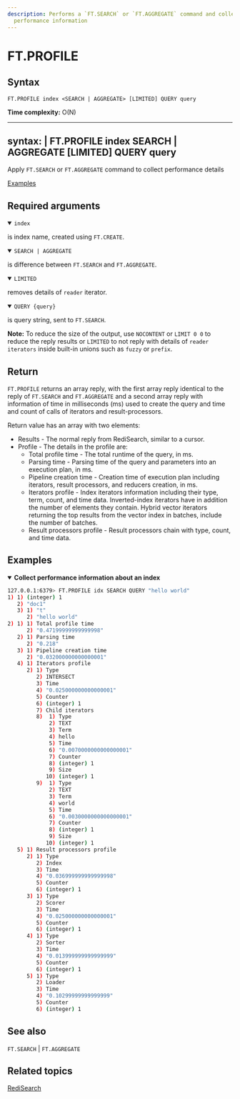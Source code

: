 ```yaml
---
description: Performs a `FT.SEARCH` or `FT.AGGREGATE` command and collects
  performance information
---
```


# FT.PROFILE

## Syntax

    FT.PROFILE index <SEARCH | AGGREGATE> [LIMITED] QUERY query

**Time complexity:** O(N)

---
syntax: |
  FT.PROFILE index SEARCH | AGGREGATE [LIMITED] QUERY query
---

Apply `FT.SEARCH` or `FT.AGGREGATE` command to collect performance details

[Examples](#examples)

## Required arguments

<details open>
<summary><code>index</code></summary>

is index name, created using `FT.CREATE`.
</details>

<details open>
<summary><code>SEARCH | AGGREGATE</code></summary>

is difference between `FT.SEARCH` and `FT.AGGREGATE`.
</details>

<details open>
<summary><code>LIMITED</code></summary>

removes details of `reader` iterator.
</details>

<details open>
<summary><code>QUERY {query}</code></summary>

is query string, sent to `FT.SEARCH`.
</details>

<note><b>Note:</b> To reduce the size of the output, use `NOCONTENT` or `LIMIT 0 0` to reduce the reply results or `LIMITED` to not reply with details of `reader iterators` inside built-in unions such as `fuzzy` or `prefix`.</note>

## Return

`FT.PROFILE` returns an array reply, with the first array reply identical to the reply of `FT.SEARCH` and `FT.AGGREGATE` and a second array reply with information of time in milliseconds (ms) used to create the query and time and count of calls of iterators and result-processors.

Return value has an array with two elements:

- Results - The normal reply from RediSearch, similar to a cursor.
- Profile - The details in the profile are:
  - Total profile time - The total runtime of the query, in ms.
  - Parsing time - Parsing time of the query and parameters into an execution plan, in ms.
  - Pipeline creation time - Creation time of execution plan including iterators,
  result processors, and reducers creation, in ms.
  - Iterators profile - Index iterators information including their type, term, count, and time data.
  Inverted-index iterators have in addition the number of elements they contain. Hybrid vector iterators returning the top results from the vector index in batches, include the number of batches.
  - Result processors profile - Result processors chain with type, count, and time data.

## Examples

<details open>
<summary><b>Collect performance information about an index</b></summary>

``` bash
127.0.0.1:6379> FT.PROFILE idx SEARCH QUERY "hello world"
1) 1) (integer) 1
   2) "doc1"
   3) 1) "t"
      2) "hello world"
2) 1) 1) Total profile time
      2) "0.47199999999999998"
   2) 1) Parsing time
      2) "0.218"
   3) 1) Pipeline creation time
      2) "0.032000000000000001"
   4) 1) Iterators profile
      2) 1) Type
         2) INTERSECT
         3) Time
         4) "0.025000000000000001"
         5) Counter
         6) (integer) 1
         7) Child iterators
         8)  1) Type
             2) TEXT
             3) Term
             4) hello
             5) Time
             6) "0.0070000000000000001"
             7) Counter
             8) (integer) 1
             9) Size
            10) (integer) 1
         9)  1) Type
             2) TEXT
             3) Term
             4) world
             5) Time
             6) "0.0030000000000000001"
             7) Counter
             8) (integer) 1
             9) Size
            10) (integer) 1
   5) 1) Result processors profile
      2) 1) Type
         2) Index
         3) Time
         4) "0.036999999999999998"
         5) Counter
         6) (integer) 1
      3) 1) Type
         2) Scorer
         3) Time
         4) "0.025000000000000001"
         5) Counter
         6) (integer) 1
      4) 1) Type
         2) Sorter
         3) Time
         4) "0.013999999999999999"
         5) Counter
         6) (integer) 1
      5) 1) Type
         2) Loader
         3) Time
         4) "0.10299999999999999"
         5) Counter
         6) (integer) 1
```
</details>

## See also

`FT.SEARCH` | `FT.AGGREGATE` 

## Related topics

[RediSearch](https://redis.io/docs/stack/search)

